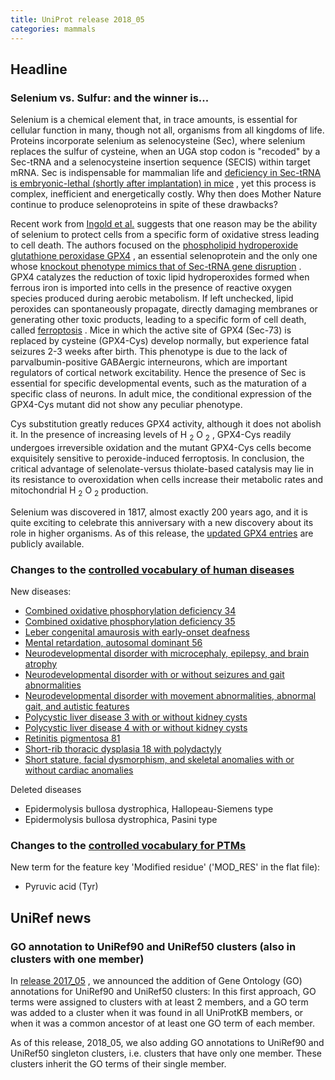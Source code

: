 ```yaml
---
title: UniProt release 2018_05
categories: mammals
---
```


## Headline

### Selenium vs. Sulfur: and the winner is...

Selenium is a chemical element that, in trace amounts, is essential for cellular function in many, though not all, organisms from all kingdoms of life. Proteins incorporate selenium as selenocysteine (Sec), where selenium replaces the sulfur of cysteine, when an UGA stop codon is "recoded" by a Sec-tRNA and a selenocysteine insertion sequence (SECIS) within target mRNA. Sec is indispensable for mammalian life and [deficiency in Sec-tRNA is embryonic-lethal (shortly after implantation) in mice](https://www.ncbi.nlm.nih.gov/pubmed/9159106) , yet this process is complex, inefficient and energetically costly. Why then does Mother Nature continue to produce selenoproteins in spite of these drawbacks?

Recent work from [Ingold et al.](https://www.ncbi.nlm.nih.gov/pubmed/29290465) suggests that one reason may be the ability of selenium to protect cells from a specific form of oxidative stress leading to cell death. The authors focused on the [phospholipid hydroperoxide glutathione peroxidase GPX4](http://www.uniprot.org/uniprot/?query=gene:gpx4+AND+taxonomy:mammalia+AND+reviewed:yes) , an essential selenoprotein and the only one whose [knockout phenotype mimics that of Sec-tRNA gene disruption](https://www.ncbi.nlm.nih.gov/pubmed/12566075) . GPX4 catalyzes the reduction of toxic lipid hydroperoxides formed when ferrous iron is imported into cells in the presence of reactive oxygen species produced during aerobic metabolism. If left unchecked, lipid peroxides can spontaneously propagate, directly damaging membranes or generating other toxic products, leading to a specific form of cell death, called [ferroptosis](https://en.wikipedia.org/wiki/Ferroptosis) . Mice in which the active site of GPX4 (Sec-73) is replaced by cysteine (GPX4-Cys) develop normally, but experience fatal seizures 2-3 weeks after birth. This phenotype is due to the lack of parvalbumin-positive GABAergic interneurons, which are important regulators of cortical network excitability. Hence the presence of Sec is essential for specific developmental events, such as the maturation of a specific class of neurons. In adult mice, the conditional expression of the GPX4-Cys mutant did not show any peculiar phenotype.

Cys substitution greatly reduces GPX4 activity, although it does not abolish it. In the presence of increasing levels of H <sub>2</sub> O <sub>2</sub> , GPX4-Cys readily undergoes irreversible oxidation and the mutant GPX4-Cys cells become exquisitely sensitive to peroxide-induced ferroptosis. In conclusion, the critical advantage of selenolate-versus thiolate-based catalysis may lie in its resistance to overoxidation when cells increase their metabolic rates and mitochondrial H <sub>2</sub> O <sub>2</sub> production.

Selenium was discovered in 1817, almost exactly 200 years ago, and it is quite exciting to celebrate this anniversary with a new discovery about its role in higher organisms. As of this release, the [updated GPX4 entries](http://www.uniprot.org/uniprot/?query=gene:gpx4+and+reviewed:yes) are publicly available.

### Changes to the [controlled vocabulary of human diseases](http://www.uniprot.org/docs/humdisease)

New diseases:

-   [Combined oxidative phosphorylation deficiency 34](http://www.uniprot.org/diseases/DI-05192)
-   [Combined oxidative phosphorylation deficiency 35](http://www.uniprot.org/diseases/DI-05193)
-   [Leber congenital amaurosis with early-onset deafness](http://www.uniprot.org/diseases/DI-05197)
-   [Mental retardation, autosomal dominant 56](http://www.uniprot.org/diseases/DI-05186)
-   [Neurodevelopmental disorder with microcephaly, epilepsy, and brain atrophy](http://www.uniprot.org/diseases/DI-05188)
-   [Neurodevelopmental disorder with or without seizures and gait abnormalities](http://www.uniprot.org/diseases/DI-05189)
-   [Neurodevelopmental disorder with movement abnormalities, abnormal gait, and autistic features](http://www.uniprot.org/diseases/DI-05190)
-   [Polycystic liver disease 3 with or without kidney cysts](http://www.uniprot.org/diseases/DI-05194)
-   [Polycystic liver disease 4 with or without kidney cysts](http://www.uniprot.org/diseases/DI-05195)
-   [Retinitis pigmentosa 81](http://www.uniprot.org/diseases/DI-05187)
-   [Short-rib thoracic dysplasia 18 with polydactyly](http://www.uniprot.org/diseases/DI-05191)
-   [Short stature, facial dysmorphism, and skeletal anomalies with or without cardiac anomalies](http://www.uniprot.org/diseases/DI-05196)

Deleted diseases

-   Epidermolysis bullosa dystrophica, Hallopeau-Siemens type
-   Epidermolysis bullosa dystrophica, Pasini type

### Changes to the [controlled vocabulary for PTMs](http://www.uniprot.org/docs/ptmlist)

New term for the feature key 'Modified residue' ('MOD\_RES' in the flat file):

-   Pyruvic acid (Tyr)

## UniRef news

### GO annotation to UniRef90 and UniRef50 clusters (also in clusters with one member)

In [release 2017\_05](http://www.uniprot.org/news/2017/05/10/release) , we announced the addition of Gene Ontology (GO) annotations for UniRef90 and UniRef50 clusters: In this first approach, GO terms were assigned to clusters with at least 2 members, and a GO term was added to a cluster when it was found in all UniProtKB members, or when it was a common ancestor of at least one GO term of each member.

As of this release, 2018\_05, we also adding GO annotations to UniRef90 and UniRef50 singleton clusters, i.e. clusters that have only one member. These clusters inherit the GO terms of their single member.
